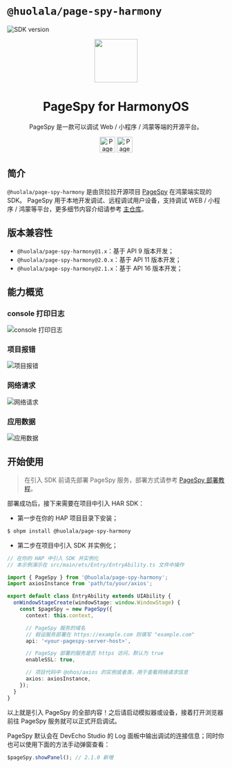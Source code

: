 [page-spy-web]: https://github.com/HuolalaTech/page-spy-web.git 'page-spy-web'
[sdk-version]: https://harmony.blucas.me/badge/version/@huolala/page-spy-harmony
[sdk-size]: https://harmony.blucas.me/badge/size/@huolala/page-spy-harmony

# `@huolala/page-spy-harmony`

![SDK version][sdk-version]

<div align="center">
    <img src="https://pagespy.blucas.me/public/img/logo.svg" height="100" />
    <h1>PageSpy for HarmonyOS</h1>
    <p>PageSpy 是一款可以调试 Web / 小程序 / 鸿蒙等端的开源平台。</p>
    <a href="https://www.producthunt.com/posts/pagespy?utm_source=badge-featured&utm_medium=badge&utm_souce=badge-pagespy" target="_blank"><img src="https://api.producthunt.com/widgets/embed-image/v1/featured.svg?post_id=429852&theme=light" alt="PageSpy - Remote&#0032;debugging&#0032;as&#0032;seamless&#0032;as&#0032;local&#0032;debugging&#0046; | Product Hunt" height="36" /></a> <a href="https://news.ycombinator.com/item?id=38679798" target="_blank"><img src="https://hackernews-badge.vercel.app/api?id=38679798" alt="PageSpy - Remote&#0032;debugging&#0032;as&#0032;seamless&#0032;as&#0032;local&#0032;debugging&#0046; | Hacker News" height="36" /></a>
</div>

## 简介

`@huolala/page-spy-harmony` 是由货拉拉开源项目 [PageSpy][page-spy-web] 在鸿蒙端实现的 SDK。 PageSpy
用于本地开发调试、远程调试用户设备，支持调试 WEB / 小程序 / 鸿蒙等平台，更多细节内容介绍请参考 [主仓库][page-spy-web]。

## 版本兼容性

- `@huolala/page-spy-harmony@1.x`：基于 API 9 版本开发；
- `@huolala/page-spy-harmony@2.0.x`：基于 API 11 版本开发；
- `@huolala/page-spy-harmony@2.1.x`：基于 API 16 版本开发；

## 能力概览

### console 打印日志

![console 打印日志](https://pagespy.blucas.me/public/img/console.svg)

### 项目报错

![项目报错](https://pagespy.blucas.me/public/img/error.svg)

### 网络请求

![网络请求](https://pagespy.blucas.me/public/img/network.svg)

### 应用数据

![应用数据](https://pagespy.blucas.me/public/img/storage.svg)

## 开始使用

> 在引入 SDK 前请先部署 PageSpy 服务，部署方式请参考 [PageSpy 部署教程](https://github.com/HuolalaTech/page-spy-web/blob/main/README_ZH.md#如何使用)。

部署成功后，接下来需要在项目中引入 HAR SDK：

- 第一步在你的 HAP 项目目录下安装；

```bash
$ ohpm install @huolala/page-spy-harmony
```

- 第二步在项目中引入 SDK 并实例化；

```typescript
// 在你的 HAP 中引入 SDK 并实例化
// 本示例演示在 src/main/ets/Entry/EntryAbility.ts 文件中操作

import { PageSpy } from '@huolala/page-spy-harmony';
import axiosInstance from 'path/to/your/axios';

export default class EntryAbility extends UIAbility {
  onWindowStageCreate(windowStage: window.WindowStage) {
    const $pageSpy = new PageSpy({
      context: this.context,

      // PageSpy 服务的域名
      // 假设服务部署在 https://example.com 则填写 "example.com"
      api: '<your-pagespy-server-host>',

      // PageSpy 部署的服务是否 https 访问，默认为 true
      enableSSL: true,

      // 项目代码中 @ohos/axios 的实例或者类，用于查看网络请求信息
      axios: axiosInstance,
    });
  }
}
```

以上就是引入 PageSpy 的全部内容！之后请启动模拟器或设备，接着打开浏览器前往 PageSpy 服务就可以正式开启调试。

PageSpy 默认会在 DevEcho Studio 的 Log 面板中输出调试的连接信息；同时你也可以使用下面的方法手动弹窗查看：

```typescript
$pageSpy.showPanel(); // 2.1.0 新增
```
